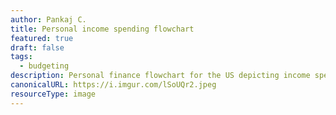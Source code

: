 ```yaml
---
author: Pankaj C.
title: Personal income spending flowchart
featured: true
draft: false
tags:
  - budgeting
description: Personal finance flowchart for the US depicting income spending prioritization.
canonicalURL: https://i.imgur.com/lSoUQr2.jpeg
resourceType: image
---
```

